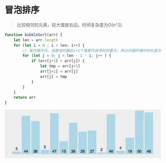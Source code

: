 # 冒泡排序

> 比较相邻的元素，较大值放右边。时间复杂度为O(n^2).

```javaScript
function bubbleSort(arr) {
    let len = arr.length
    for (let i = 0 ; i < len; i++) {
        // 每次循环后，该数组的最后i+1个值都为排序好的最大，所以内循环循环的长度可以减去i+1
        for (let j = 0; j < len - 1 - i; j++ ) {
            if (arr[j+1] < arr[j]) {
                let tmp = arr[j+1]
                arr[j+1] = arr[j]
                arr[j] = tmp
            }
        }
    }
    return arr
}
```

![avatar](./images/bubble.webp)
